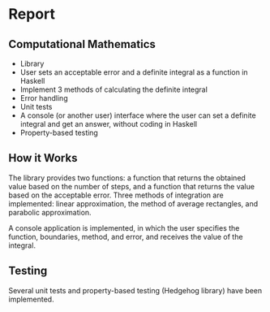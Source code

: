 # Report

## Computational Mathematics

* Library
* User sets an acceptable error and a definite integral as a function in Haskell
* Implement 3 methods of calculating the definite integral
* Error handling
* Unit tests
* A console (or another user) interface where the user can set a definite integral and get an answer, without coding in Haskell
* Property-based testing

## How it Works

The library provides two functions: a function that returns the obtained value based on the number of steps, and a function that returns the value based on the acceptable error. Three methods of integration are implemented: linear approximation, the method of average rectangles, and parabolic approximation.

A console application is implemented, in which the user specifies the function, boundaries, method, and error, and receives the value of the integral.

## Testing

Several unit tests and property-based testing (Hedgehog library) have been implemented.
